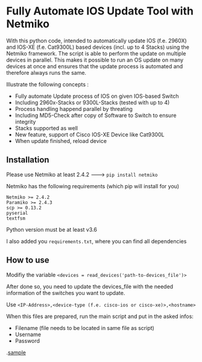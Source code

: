 
# Fully Automate IOS Update Tool with Netmiko

With this python code, intended to automatically update IOS (f.e. 2960X) and IOS-XE (f.e. Cat9300L) based devices (incl. up to 4 Stacks) using the Netmiko framework. The script is able to perform the update on multiple devices in parallel. This makes it possible to run an OS update on many devices at once and ensures that the update process is automated and therefore always runs the same.

Illustrate the following concepts :

- Fully automate Update process of IOS on given IOS-based Switch
- Including 2960x-Stacks or 9300L-Stacks (tested with up to 4)
- Process handling happend parallel by threating
- Including MD5-Check after copy of Software to Switch to ensure integrity
- Stacks supported as well
- New feature, support of Cisco IOS-XE Device like Cat9300L
- When update finished, reload device

## Installation

Please use Netmiko at least 2.4.2 ---> `pip install netmiko`

Netmiko has the following requirements (which pip will install for you)

    Netmiko >= 2.4.2
    Paramiko >= 2.4.3
    scp >= 0.13.2
    pyserial
    textfsm

Python version must be at least v3.6

I also added you `requirements.txt`, where you can find all dependencies

## How to use

Modifiy the variable `<devices = read_devices('path-to-devices_file')>`

After done so, you need to update the devices_file with the needed information of the switches you want to update.

Use `<IP-Address>,<device-type (f.e. cisco-ios or cisco-xe)>,<hostname>`

When this files are prepared, run the main script and put in the asked infos:

* Filename (file needs to be located in same file as script)
* Username
* Password

.[sample](./sample.png)